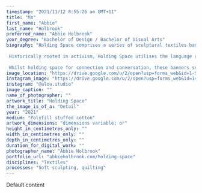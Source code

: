 ```yaml
---
timestamp: "2021/11/12 8:55:26 am GMT+11"
title: "Ms"
first_name: "Abbie"
last_name: "Holbrook"
preferred_name: "Abbie Holbrook"
your_degree: "Bachelor of Design / Bachelor of Visual Arts"
biography: "Holding Space comprises a series of sculptural textiles banners materialising the language of menstrual shame. Menstrual shame exists in a culture of concealment expecting us to be least visible at our most vulnerable. This work gives physical form to silenced words making us feel seen and heard. 
 
 Historically rooted in activism, Holding Space utilises the language of our foremothers in the protest banners of marches past, combining the political mobilisation and community building of quilt making with the soft sculptural possibilities of text as object. Thoughts and emotions have been made visible, validated through the care of embodied labour. While the words invoke shame, the scale and inherent softness of the banners offer comfort, as if they could hold the body with domestic familiarity.
 
 Whilst holding space for connection and conversation, these banners seek to dismantle the language of menstrual shame and call for action: asserting a space for change."
image_location: "https://drive.google.com/u/2/open?usp=forms_web&id=1-SmHI9POR-bOGFTud7ASHNTa36ehYmuB"
instagram_image: "https://drive.google.com/u/2/open?usp=forms_web&id=14qk7TLY0rIUkn1PEcSIQewNP9UqbQVFj"
instagram: "@alou.studio"
image_caption: ""
name_of_photographer: ""
artwork_title: "Holding Space"
the_image_is_of_a: "Detail"
year: "2021"
medium: "Polyfill stuffed cotton"
artwork_dimensions: "dimensions variable; or"
height_in_centimetres_only: ""
width_in_centimetres_only: ""
depth_in_centimetres_only: ""
duration_for_digital_work: ""
photographer_name: "Abbie Holbrook"
portfolio_url: "abbieholbrook.com/holding-space"
disciplines: "Textiles"
processes: "Soft sculpting, quilting"
---
```


Default content